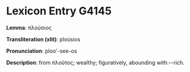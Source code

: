 # Lexicon Entry G4145

**Lemma**: πλούσιος

**Transliteration (xlit)**: ploúsios

**Pronunciation**: ploo'-see-os

**Description**:
from πλοῦτος; wealthy; figuratively, abounding with:--rich.
